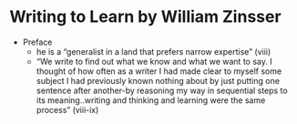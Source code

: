 
# Writing to Learn by William Zinsser
- Preface
    - he is a “generalist in a land that prefers narrow expertise” (viii)
    - “We write to find out what we know and what we want to say. I thought of how often as a writer I had made clear to myself some subject I had previously known nothing about by just putting one sentence after another-by reasoning my way in sequential steps to its meaning..writing and thinking and learning were the same process” (viii-ix)

